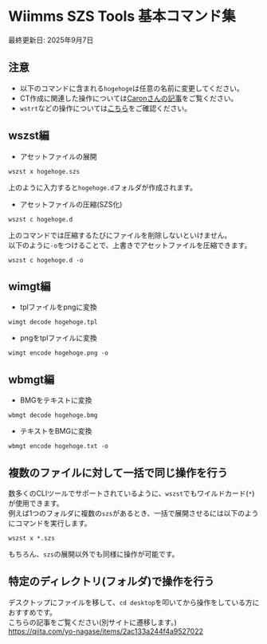 # Wiimms SZS Tools 基本コマンド集
最終更新日: 2025年9月7日
## 注意
- 以下のコマンドに含まれる`hogehoge`は任意の名前に変更してください。
- CT作成に関連した操作については[Caronさんの記事](https://wiki.tockdom.com/wiki/User:Caron/CTTutorial_Japanese)をご覧ください。
- `wstrt`などの操作については[こちら](https://mariokartwii.com/showthread.php?pid=14)をご確認ください。

## wszst編
- アセットファイルの展開
```
wszst x hogehoge.szs
```
上のように入力すると`hogehoge.d`フォルダが作成されます。
- アセットファイルの圧縮(SZS化)
```
wszst c hogehoge.d
```
上のコマンドでは圧縮するたびにファイルを削除しないといけません。\
以下のように`-o`をつけることで、上書きでアセットファイルを圧縮できます。
```
wszst c hogehoge.d -o
```
## wimgt編
- tplファイルをpngに変換
```
wimgt decode hogehoge.tpl
```
- pngをtplファイルに変換
```
wimgt encode hogehoge.png -o
```
## wbmgt編
- BMGをテキストに変換
```
wbmgt decode hogehoge.bmg
```
- テキストをBMGに変換
```
wbmgt encode hogehoge.txt -o
```

## 複数のファイルに対して一括で同じ操作を行う
数多くのCLIツールでサポートされているように、`wszst`でもワイルドカード(`*`)が使用できます。\
例えば1つのフォルダに複数の`szs`があるとき、一括で展開させるには以下のようにコマンドを実行します。
```
wszst x *.szs
```
もちろん、`szs`の展開以外でも同様に操作が可能です。

## 特定のディレクトリ(フォルダ)で操作を行う
デスクトップにファイルを移して、`cd desktop`を叩いてから操作をしている方におすすめです。\
こちらの記事をご覧ください(別サイトに遷移します。)\
https://qiita.com/yo-nagase/items/2ac133a244f4a9527022